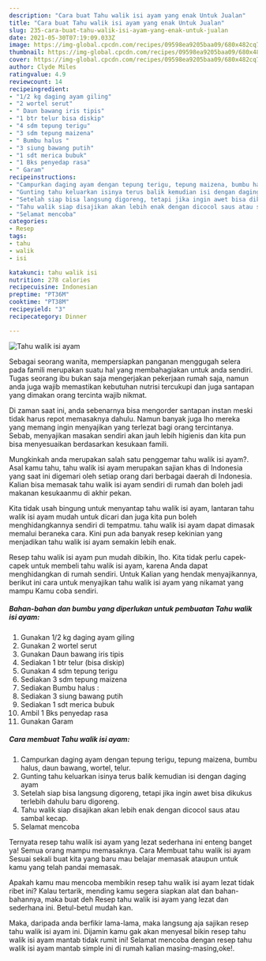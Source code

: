 ```yaml
---
description: "Cara buat Tahu walik isi ayam yang enak Untuk Jualan"
title: "Cara buat Tahu walik isi ayam yang enak Untuk Jualan"
slug: 235-cara-buat-tahu-walik-isi-ayam-yang-enak-untuk-jualan
date: 2021-05-30T07:19:09.033Z
image: https://img-global.cpcdn.com/recipes/09598ea9205baa09/680x482cq70/tahu-walik-isi-ayam-foto-resep-utama.jpg
thumbnail: https://img-global.cpcdn.com/recipes/09598ea9205baa09/680x482cq70/tahu-walik-isi-ayam-foto-resep-utama.jpg
cover: https://img-global.cpcdn.com/recipes/09598ea9205baa09/680x482cq70/tahu-walik-isi-ayam-foto-resep-utama.jpg
author: Clyde Miles
ratingvalue: 4.9
reviewcount: 14
recipeingredient:
- "1/2 kg daging ayam giling"
- "2 wortel serut"
- " Daun bawang iris tipis"
- "1 btr telur bisa diskip"
- "4 sdm tepung terigu"
- "3 sdm tepung maizena"
- " Bumbu halus "
- "3 siung bawang putih"
- "1 sdt merica bubuk"
- "1 Bks penyedap rasa"
- " Garam"
recipeinstructions:
- "Campurkan daging ayam dengan tepung terigu, tepung maizena, bumbu halus, daun bawang, wortel, telur."
- "Gunting tahu keluarkan isinya terus balik kemudian isi dengan daging ayam"
- "Setelah siap bisa langsung digoreng, tetapi jika ingin awet bisa dikukus terlebih dahulu baru digoreng."
- "Tahu walik siap disajikan akan lebih enak dengan dicocol saus atau sambal kecap."
- "Selamat mencoba"
categories:
- Resep
tags:
- tahu
- walik
- isi

katakunci: tahu walik isi 
nutrition: 278 calories
recipecuisine: Indonesian
preptime: "PT36M"
cooktime: "PT38M"
recipeyield: "3"
recipecategory: Dinner

---
```



![Tahu walik isi ayam](https://img-global.cpcdn.com/recipes/09598ea9205baa09/680x482cq70/tahu-walik-isi-ayam-foto-resep-utama.jpg)

Sebagai seorang wanita, mempersiapkan panganan menggugah selera pada famili merupakan suatu hal yang membahagiakan untuk anda sendiri. Tugas seorang ibu bukan saja mengerjakan pekerjaan rumah saja, namun anda juga wajib memastikan kebutuhan nutrisi tercukupi dan juga santapan yang dimakan orang tercinta wajib nikmat.

Di zaman  saat ini, anda sebenarnya bisa mengorder santapan instan meski tidak harus repot memasaknya dahulu. Namun banyak juga lho mereka yang memang ingin menyajikan yang terlezat bagi orang tercintanya. Sebab, menyajikan masakan sendiri akan jauh lebih higienis dan kita pun bisa menyesuaikan berdasarkan kesukaan famili. 



Mungkinkah anda merupakan salah satu penggemar tahu walik isi ayam?. Asal kamu tahu, tahu walik isi ayam merupakan sajian khas di Indonesia yang saat ini digemari oleh setiap orang dari berbagai daerah di Indonesia. Kalian bisa memasak tahu walik isi ayam sendiri di rumah dan boleh jadi makanan kesukaanmu di akhir pekan.

Kita tidak usah bingung untuk menyantap tahu walik isi ayam, lantaran tahu walik isi ayam mudah untuk dicari dan juga kita pun boleh menghidangkannya sendiri di tempatmu. tahu walik isi ayam dapat dimasak memalui beraneka cara. Kini pun ada banyak resep kekinian yang menjadikan tahu walik isi ayam semakin lebih enak.

Resep tahu walik isi ayam pun mudah dibikin, lho. Kita tidak perlu capek-capek untuk membeli tahu walik isi ayam, karena Anda dapat menghidangkan di rumah sendiri. Untuk Kalian yang hendak menyajikannya, berikut ini cara untuk menyajikan tahu walik isi ayam yang nikamat yang mampu Kamu coba sendiri.

<!--inarticleads1-->

##### Bahan-bahan dan bumbu yang diperlukan untuk pembuatan Tahu walik isi ayam:

1. Gunakan 1/2 kg daging ayam giling
1. Gunakan 2 wortel serut
1. Gunakan  Daun bawang iris tipis
1. Sediakan 1 btr telur (bisa diskip)
1. Gunakan 4 sdm tepung terigu
1. Sediakan 3 sdm tepung maizena
1. Sediakan  Bumbu halus :
1. Sediakan 3 siung bawang putih
1. Sediakan 1 sdt merica bubuk
1. Ambil 1 Bks penyedap rasa
1. Gunakan  Garam




<!--inarticleads2-->

##### Cara membuat Tahu walik isi ayam:

1. Campurkan daging ayam dengan tepung terigu, tepung maizena, bumbu halus, daun bawang, wortel, telur.
1. Gunting tahu keluarkan isinya terus balik kemudian isi dengan daging ayam
1. Setelah siap bisa langsung digoreng, tetapi jika ingin awet bisa dikukus terlebih dahulu baru digoreng.
1. Tahu walik siap disajikan akan lebih enak dengan dicocol saus atau sambal kecap.
1. Selamat mencoba




Ternyata resep tahu walik isi ayam yang lezat sederhana ini enteng banget ya! Semua orang mampu memasaknya. Cara Membuat tahu walik isi ayam Sesuai sekali buat kita yang baru mau belajar memasak ataupun untuk kamu yang telah pandai memasak.

Apakah kamu mau mencoba membikin resep tahu walik isi ayam lezat tidak ribet ini? Kalau tertarik, mending kamu segera siapkan alat dan bahan-bahannya, maka buat deh Resep tahu walik isi ayam yang lezat dan sederhana ini. Betul-betul mudah kan. 

Maka, daripada anda berfikir lama-lama, maka langsung aja sajikan resep tahu walik isi ayam ini. Dijamin kamu gak akan menyesal bikin resep tahu walik isi ayam mantab tidak rumit ini! Selamat mencoba dengan resep tahu walik isi ayam mantab simple ini di rumah kalian masing-masing,oke!.

